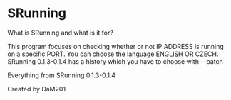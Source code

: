 # SRunning

What is SRunning and what is it for? 

This program focuses on checking whether or not IP ADDRESS is running on a specific PORT. You can choose the language ENGLISH OR CZECH. SRunning 0.1.3-0.1.4 has a history which you have to choose with --batch


Everything from SRunning 0.1.3-0.1.4

Created by DaM201
